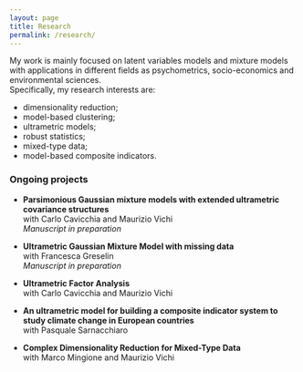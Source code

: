 ```yaml
---
layout: page
title: Research
permalink: /research/
---
```


My work is mainly focused on latent variables models and mixture models with applications in different fields as psychometrics, socio-economics and environmental sciences. \
Specifically, my research interests are:
- dimensionality reduction;
- model-based clustering;
- ultrametric models;
- robust statistics;
- mixed-type data;
- model-based composite indicators.

### Ongoing projects
- **Parsimonious Gaussian mixture models with extended ultrametric covariance structures** \
with Carlo Cavicchia and Maurizio Vichi \
_Manuscript in preparation_

- **Ultrametric Gaussian Mixture Model with missing data** \
with Francesca Greselin \
_Manuscript in preparation_

- **Ultrametric Factor Analysis** \
with Carlo Cavicchia and Maurizio Vichi 

- **An ultrametric model for building a composite indicator system to study climate change in European countries** \
with Pasquale Sarnacchiaro

- **Complex Dimensionality Reduction for Mixed-Type Data** \
with Marco Mingione and Maurizio Vichi



